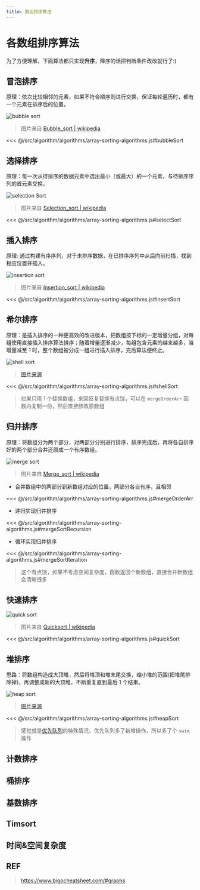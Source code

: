 ```yaml
---
title: 数组排序算法
---
```


# 各数组排序算法

为了方便理解，下面算法都只实现**升序**，降序的话把判断条件改改就行了:)

## 冒泡排序

原理：依次比较相邻的元素，如果不符合顺序则进行交换，保证每轮遍历时，都有一个元素在排序后的位置。

![bubble sort](https://upload.wikimedia.org/wikipedia/commons/c/c8/Bubble-sort-example-300px.gif)

> 图片来自 [Bubble_sort | wikipedia](https://en.wikipedia.org/wiki/Bubble_sort)

<<< @/src/algorithm/algorithms/array-sorting-algorithms.js#bubbleSort

## 选择排序

原理：每一次从待排序的数据元素中选出最小（或最大）的一个元素，与待排序序列的首元素交换。

![selection Sort](https://upload.wikimedia.org/wikipedia/commons/9/94/Selection-Sort-Animation.gif)

> 图片来自 [Selection_sort | wikipedia](https://en.wikipedia.org/wiki/Selection_sort)

<<< @/src/algorithm/algorithms/array-sorting-algorithms.js#selectSort

## 插入排序

原理: 通过构建有序序列，对于未排序数据，在已排序序列中从后向前扫描，找到相应位置并插入。

![insertion sort](https://upload.wikimedia.org/wikipedia/commons/0/0f/Insertion-sort-example-300px.gif)

> 图片来自 [Insertion_sort | wikipedia](https://en.wikipedia.org/wiki/Insertion_sort)

<<< @/src/algorithm/algorithms/array-sorting-algorithms.js#insertSort

## 希尔排序

原理：是插入排序的一种更高效的改进版本，把数组按下标的一定增量分组，对每组使用直接插入排序算法排序；随着增量逐渐减少，每组包含元素的越来越多，当增量减至 1 时，整个数组被分成一组进行插入排序，完后算法便终止。

![shell sort](https://i.postimg.cc/tTrCytLZ/shell-Sort.gif)

> [图片来源](https://www.cs.usfca.edu/~galles/visualization/ComparisonSort.html)

<<< @/src/algorithm/algorithms/array-sorting-algorithms.js#shellSort

> 如果只用 1 个替换数组，来回反复替换有点饶，可以在 `mergeOrderArr` 函数内复制一份，然后直接修改原数组

## 归并排序

原理：将数组分为两个部分，对两部分分别进行排序，排序完成后，再将各自排序好的两个部分合并还原成一个有序数组。

![merge sort](https://upload.wikimedia.org/wikipedia/commons/c/cc/Merge-sort-example-300px.gif)

> 图片来自 [Merge_sort | wikipedia](https://en.wikipedia.org/wiki/Merge_sort)

- 合并数组中的两部分到新数组对应的位置，两部分各自有序，且相邻

<<< @/src/algorithm/algorithms/array-sorting-algorithms.js#mergeOrderArr

- 递归实现归并排序

<<< @/src/algorithm/algorithms/array-sorting-algorithms.js#mergeSortRecursion

- 循环实现归并排序

<<< @/src/algorithm/algorithms/array-sorting-algorithms.js#mergeSortIteration

> 这个有点饶，如果不考虑空间复杂度，函数返回个新数组，直接合并新数组会清晰很多

## 快速排序

![quick sort](https://upload.wikimedia.org/wikipedia/commons/6/6a/Sorting_quicksort_anim.gif)

> 图片来自 [Quicksort | wikipedia](https://en.wikipedia.org/wiki/Quicksort)

<<< @/src/algorithm/algorithms/array-sorting-algorithms.js#quickSort

## 堆排序

思路：将数组构造成大顶堆，然后将堆顶和堆末尾交换，缩小堆的范围(把堆尾排除掉)，再调整成新的大顶堆，不断重复直到最后 1 个结束。

![heap sort](https://z3.ax1x.com/2021/09/26/46tLK1.gif)

> [图片来源](https://www.runoob.com/w3cnote/heap-sort.html)

<<< @/src/algorithm/algorithms/array-sorting-algorithms.js#heapSort

> 感觉就是[优先队列](/algorithm/data-structure/priority-queue)的特殊情况，优先队列多了新增操作，所以多了个 `swim` 操作

## 计数排序

## 桶排序

## 基数排序

## Timsort

## 时间&空间复杂度

## REF

> https://www.bigocheatsheet.com/#graphs
